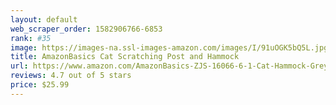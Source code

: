 ```yaml
---
layout: default 
﻿web_scraper_order: 1582906766-6853
rank: #35
image: https://images-na.ssl-images-amazon.com/images/I/91uOGK5bQ5L.jpg
title: AmazonBasics Cat Scratching Post and Hammock
url: https://www.amazon.com/AmazonBasics-ZJS-16066-6-1-Cat-Hammock-Grey/dp/B07GL45JHQ/ref=zg_mw_pet-supplies_35?_encoding=UTF8&psc=1&refRID=1681C9HM719PR5VMS4KX
reviews: 4.7 out of 5 stars
price: $25.99 
---
```

